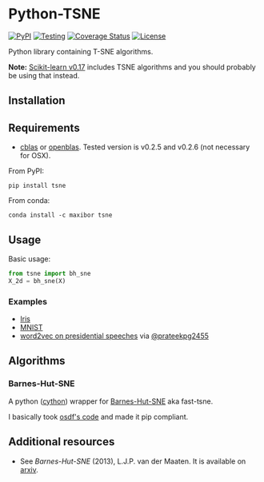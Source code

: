 # Python-TSNE

[![PyPI](https://badge.fury.io/py/tsne.svg)](https://pypi.org/project/tsne/)
[![Testing](http://github.com/danielfrg/tsne/workflows/test/badge.svg)](http://github.com/danielfrg/tsne/actions)
[![Coverage Status](https://codecov.io/gh/danielfrg/tsne/branch/master/graph/badge.svg)](https://codecov.io/gh/danielfrg/tsne?branch=master)
[![License](http://img.shields.io/:license-Apache%202-blue.svg)](http://github.com/danielfrg/tsne/blob/master/LICENSE.txt)

Python library containing T-SNE algorithms.

**Note:** [Scikit-learn v0.17](http://scikit-learn.org/stable/whats_new.html#version-0-17)
includes TSNE algorithms and you should probably be using that instead.

## Installation

## Requirements

- [cblas](http://www.netlib.org/blas/) or [openblas](https://github.com/xianyi/OpenBLAS).
Tested version is v0.2.5 and v0.2.6 (not necessary for OSX).

From PyPI:

```
pip install tsne
```

From conda:

```
conda install -c maxibor tsne
```

## Usage

Basic usage:

```python
from tsne import bh_sne
X_2d = bh_sne(X)
```

### Examples

- [Iris](http://nbviewer.ipython.org/urls/raw.github.com/danielfrg/py_tsne/master/examples/iris.ipynb)
- [MNIST](http://nbviewer.ipython.org/urls/raw.github.com/danielfrg/py_tsne/master/examples/mnist.ipynb)
- [word2vec on presidential speeches](https://github.com/prateekpg2455/U.S-Presidential-Speeches) via [@prateekpg2455](https://github.com/prateekpg2455)

## Algorithms

### Barnes-Hut-SNE

A python ([cython](http://www.cython.org)) wrapper for [Barnes-Hut-SNE](http://homepage.tudelft.nl/19j49/t-SNE.html) aka fast-tsne.

I basically took [osdf's code](https://github.com/osdf/py_bh_tsne) and made it pip compliant.

## Additional resources

- See *Barnes-Hut-SNE* (2013), L.J.P. van der Maaten. It is available on [arxiv](http://arxiv.org/abs/1301.3342).
